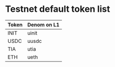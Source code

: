 # Testnet default token list

| Token | Denom on L1 |
|:------|:------------|
| INIT  | uinit       |
| USDC  | uusdc       |
| TIA   | utia        |
| ETH   | ueth        | 
